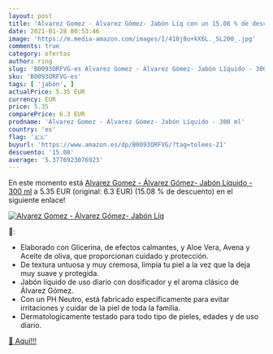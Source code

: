 ```yaml
---
layout: post
title: 'Alvarez Gomez - Álvarez Gómez- Jabón Líq con un 15.08 % de descuento'
date: 2021-01-28 00:53:46
image: 'https://m.media-amazon.com/images/I/410j8u+kX6L._SL200_.jpg'
comments: true
category: ofertas
author: ring
slug: 'B0093ORFVG-es Alvarez Gomez - Álvarez Gómez- Jabón Líquido - 300 ml'
sku: 'B0093ORFVG-es'
tags: [ 'jabón', ]
actualPrice: 5.35 EUR
currency: EUR
price: 5.35
comparePrice: 6.3 EUR
prodname: 'Alvarez Gomez - Álvarez Gómez- Jabón Líquido - 300 ml'
country: 'es'
flag: '🇪🇸'
buyurl: 'https://www.amazon.es/dp/B0093ORFVG/?tag=tolees-21'
descuento: '15.08'
average: '5.3776923076923'
---
```


En este momento está [Alvarez Gomez - Álvarez Gómez- Jabón Líquido - 300 ml](https://www.amazon.es/dp/B0093ORFVG/?tag=tolees-21) a 5.35 EUR (original: 6.3 EUR) (15.08 %  de descuento) en el siguiente enlace!

[![Alvarez Gomez - Álvarez Gómez- Jabón Líq](https://m.media-amazon.com/images/I/410j8u+kX6L._SL200_.jpg)](https://www.amazon.es/dp/B0093ORFVG/?tag=tolees-21)

🔎:

- Elaborado con Glicerina, de efectos calmantes, y Aloe Vera, Avena y Aceite de oliva, que proporcionan cuidado y protección.
- De textura untuosa y muy cremosa, limpia tu piel a la vez que la deja muy suave y protegida.
- Jabón líquido de uso diario con dosificador y el aroma clásico de Álvarez Gómez.
- Con un PH Neutro, está fabricado específicamente para evitar irritaciones y cuidar de la piel de toda la familia.
- Dermatologicamente testado para todo tipo de pieles, edades y de uso diario.

[🛒 Aquí!!!](https://www.amazon.es/dp/B0093ORFVG/?tag=tolees-21)
